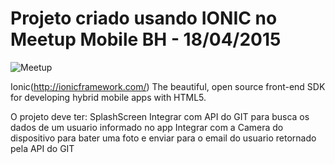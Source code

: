 # Projeto criado usando IONIC no Meetup Mobile BH - 18/04/2015

![Meetup](http://upload.wikimedia.org/wikipedia/commons/7/73/Meetup_Logo_2015.png)

Ionic(http://ionicframework.com/) The beautiful, open source front-end SDK for developing hybrid mobile apps with HTML5.

O projeto deve ter:
SplashScreen
Integrar com API do GIT para busca os dados de um usuario informado no app
Integrar com a Camera do dispositivo para bater uma foto e enviar para o email do usuario retornado pela API do GIT
